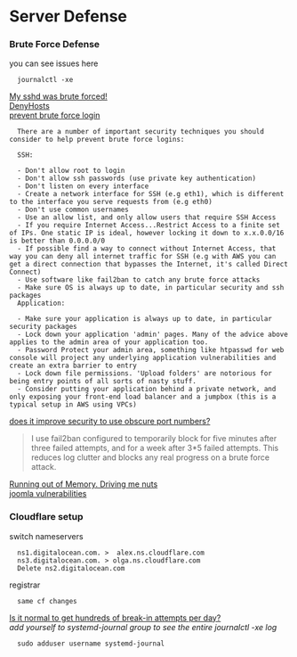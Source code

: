 # Server Defense

### Brute Force Defense

you can see issues here
```
  journalctl -xe
```
[My sshd was brute forced!](https://www.linode.com/community/questions/4087/my-sshd-was-bruteforced)   
[DenyHosts](http://denyhosts.sourceforge.net/)   
[prevent brute force login](https://serverfault.com/questions/128962/denyhosts-vs-fail2ban-vs-iptables-best-way-to-prevent-brute-force-logons)   

```
  There are a number of important security techniques you should consider to help prevent brute force logins:

  SSH:

  - Don't allow root to login
  - Don't allow ssh passwords (use private key authentication)
  - Don't listen on every interface
  - Create a network interface for SSH (e.g eth1), which is different to the interface you serve requests from (e.g eth0)
  - Don't use common usernames
  - Use an allow list, and only allow users that require SSH Access
  - If you require Internet Access...Restrict Access to a finite set of IPs. One static IP is ideal, however locking it down to x.x.0.0/16 is better than 0.0.0.0/0
  - If possible find a way to connect without Internet Access, that way you can deny all internet traffic for SSH (e.g with AWS you can get a direct connection that bypasses the Internet, it's called Direct Connect)
  - Use software like fail2ban to catch any brute force attacks
  - Make sure OS is always up to date, in particular security and ssh packages
  Application:

  - Make sure your application is always up to date, in particular security packages
  - Lock down your application 'admin' pages. Many of the advice above applies to the admin area of your application too.
  - Password Protect your admin area, something like htpasswd for web console will project any underlying application vulnerabilities and create an extra barrier to entry
  - Lock down file permissions. 'Upload folders' are notorious for being entry points of all sorts of nasty stuff.
  - Consider putting your application behind a private network, and only exposing your front-end load balancer and a jumpbox (this is a typical setup in AWS using VPCs)
```

[does it improve security to use obscure port numbers?](https://security.stackexchange.com/questions/189726/does-it-improve-security-to-use-obscure-port-numbers)   
>I use fail2ban configured to temporarily block for five minutes after three failed attempts, and for a week after 3*5 failed attempts. This reduces log clutter and blocks any real progress on a brute force attack.


[Running out of Memory. Driving me nuts](https://www.digitalocean.com/community/questions/running-out-of-memory-driving-me-nuts)   
[joomla vulnerabilities](https://www.getastra.com/blog/911/joomla-hacked-joomla-vulnerabilities-how-to-check-symptoms-fixes/)

### Cloudflare setup

switch nameservers
```
  ns1.digitalocean.com. >  alex.ns.cloudflare.com
  ns3.digitalocean.com. > olga.ns.cloudflare.com
  Delete ns2.digitalocean.com
```

registrar
```
  same cf changes
```

[Is it normal to get hundreds of break-in attempts per day?](https://serverfault.com/questions/244614/is-it-normal-to-get-hundreds-of-break-in-attempts-per-day)   
*add yourself to systemd-journal group to see the entire journalctl -xe log*
```
  sudo adduser username systemd-journal
```

[]()   
[]()
[]()
[]()
[]()
